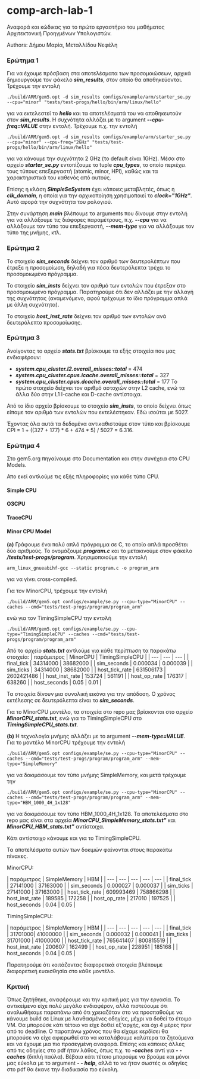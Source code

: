 
# comp-arch-lab-1
Αναφορά και κώδικας για το πρώτο εργαστήριο του μαθήματος Αρχιτεκτονική Προηγμένων Υπολογιστών.

Authors: Δήμου Μαρία, Μεταλλίδου Νεφέλη

### Ερώτημα 1
Για να έχουμε πρόσβαση στα αποτελέσματα των προσομοιώσεων, αρχικά δημιουργούμε τον φάκελο **_sim_results_**, στον οποίο θα αποθηκεύονται. Τρέχουμε την εντολή

	./build/ARM/gem5.opt -d sim_results configs/example/arm/starter_se.py	--cpu="minor" "tests/test-progs/hello/bin/arm/linux/hello"
	
για να εκτελεστεί το **_hello_** και τα αποτελέσματά του να αποθηκευτούν στον **_sim_results_**. 
Η συχνότητα αλλάζει με το argument **_--cpu-freq=VALUE_** στην εντολή. Τρέχουμε π.χ. την εντολή

	./build/ARM/gem5.opt -d sim_results configs/example/arm/starter_se.py	--cpu="minor" --cpu-freq="2GHz" "tests/test-progs/hello/bin/arm/linux/hello"
για να κάνουμε την συχνότητα 2 GHz (το default είναι 1GHz). 
Μέσα στο αρχείο **_starter_se.py_** εντοπίζουμε το tuple **_cpu_types_**, το οποίο περιέχει τους τύπους επεξεργαστή (atomic, minor, HPI), καθώς και τα χαρακτηριστικά του καθενός από αυτούς. 

Επίσης η κλάση **_SimpleSeSystem_** έχει κάποιες μεταβλητές, όπως η **_clk_domain_**, η οποία για την αρχικοποίηση χρησιμοποιεί το **_clock="1GHz"_**. Αυτό αφορά την συχνότητα του ρολογιού.

Στην συνάρτηση **_main_** βλέπουμε τα arguments που δίνουμε στην εντολή για να αλλάξουμε τις διάφορες παραμέτρους, π.χ. **_--cpu_** για να αλλάξουμε τον τύπο του επεξεργαστή, **_--mem-type_** για να αλλάξουμε τον τύπο της μνήμης, κτλ.

### Ερώτημα 2
Το στοιχείο **_sim_seconds_** δείχνει τον αριθμό των δευτερολέπτων που έτρεξε η προσομοίωση, δηλαδή για πόσα δευτερόλεπτα τρέχει το προσομοιωμένο πρόγραμμα.

Το στοιχείο **_sim_insts_** δείχνει τον αριθμό των εντολών που έτρεξαν στο προσομοιωμένο πρόγραμμα. Παρατηρούμε ότι δεν αλλάζει με την αλλαγή της συχνότητας (αναμενόμενο, αφού τρέχουμε το ίδιο πρόγραμμα απλά με άλλη συχνότητα).

Το στοιχείο **_host_inst_rate_** δείχνει τον αριθμό των εντολών ανά δευτερόλεπτο προσομοίωσης.

### Ερώτημα 3
Ανοίγοντας το αρχείο **_stats.txt_** βρίσκουμε τα εξής στοιχεία που μας ενδιαφέρουν:
* **_system.cpu_cluster.l2.overall_misses::total_** = 474
* **_system.cpu_cluster.cpus.icache.overall_misses::total_** = 327
* **_system.cpu_cluster.cpus.dcache.overall_misses::total_** = 177
Το πρώτο στοιχείο δείχνει τον αριθμό αστοχιών στην L2 cache, ενώ τα άλλα δύο στην L1 I-cache και D-cache αντίστοιχα.

Από το ίδιο αρχείο βρίσκουμε το στοιχείο **_sim_insts_**, το οποίο δείχνει όπως είπαμε τον αριθμό των εντολών που εκτελέστηκαν. Εδώ ισούται με 5027. 

Έχοντας όλα αυτά τα δεδομένα αντικαθιστούμε στον τύπο και βρίσκουμε CPI = 1 + ((327 + 177) * 6 + 474 * 5) / 5027  = 6.316.

### Ερώτημα 4
Στο gem5.org πηγαίνουμε στο Documentation και στην συνέχεια στο CPU Models.

Απο εκεί αντλούμε τις εξής πληροφορίες για κάθε τύπο CPU.

#### Simple CPU

#### O3CPU

#### TraceCPU

#### Minor CPU Model

**(a)** Γράφουμε ένα πολύ απλό πρόγραμμα σε C, το οποίο απλά προσθέτει δύο αριθμούς. Το ονομάζουμε **_program.c_** και το μετακινούμε στον φάκελο **_/tests/test-progs/program_**. Χρησιμοποιούμε την εντολή

	arm_linux_gnueabihf-gcc --static program.c -o program_arm
για να γίνει cross-compiled. 

Για τον MinorCPU, τρέχουμε την εντολή

	./build/ARM/gem5.opt configs/example/se.py --cpu-type="MinorCPU" --caches --cmd="tests/test-progs/program/program_arm"
ενώ για τον TimingSimpleCPU την εντολή

	./build/ARM/gem5.opt configs/example/se.py --cpu-type="TimingSimpleCPU" --caches --cmd="tests/test-progs/program/program_arm"
Από το αρχείο **_stats.txt_** αντλούμε για κάθε περίπτωση τα παρακάτω στοιχεία:
| παράμετρος |  MinorCPU | TimingSimpleCPU |
| --- | --- | --- |
| final_tick | 34314000 | 38682000 |
| sim_seconds | 0.000034 | 0.000039 |
| sim_ticks | 34314000 | 38682000 |
| host_tick_rate | 631506173 | 2602421486 |
| host_inst_rate | 153724 | 561191 |
| host_op_rate | 176317 | 638260 |
| host_seconds | 0.05 | 0.01 |

Τα στοιχεία δίνουν μια συνολική εικόνα για την απόδοση. Ο χρόνος εκτέλεσης σε δευτερόλεπτα είναι το **_sim_seconds_**.

Για το MinorCPU μοντέλο, τα στοιχεία στο repo μας βρίσκονται στο αρχείο **_MinorCPU_stats.txt_**, ενώ για το TimingSimpleCPU στο **_TimingSimpleCPU_stats.txt_**.

**(b)** Η τεχνολογία μνήμης αλλάζει με το argument **_--mem-type=VALUE_**. Για το μοντέλο MinorCPU τρέχουμε την εντολή

	./build/ARM/gem5.opt configs/example/se.py --cpu-type="MinorCPU" --caches --cmd="tests/test-progs/program/program_arm" --mem-type="SimpleMemory"
για να δοκιμάσουμε τον τύπο μνήμης SimpleMemory, και μετά τρέχουμε την 

	./build/ARM/gem5.opt configs/example/se.py --cpu-type="MinorCPU" --caches --cmd="tests/test-progs/program/program_arm" --mem-type="HBM_1000_4H_1x128"
για να δοκιμάσουμε τον τύπο HBM_1000_4H_1x128. Τα αποτελέσματα στο repo μας είναι στα αρχεία **_MinorCPU_SimpleMemory_stats.txt"_** και **_MinorCPU_HBM_stats.txt"_** αντίστοιχα.

Κάτι αντίστοιχο κάνουμε και για το TimingSimpleCPU.

Τα αποτελέσματα αυτών των δοκιμών φαίνονται στους παρακάτω πίνακες.

MinorCPU:

| παράμετρος |  SimpleMemory |   HBM |
| --- | --- | --- | --- | --- |
| final_tick | 27141000 | 37163000 |
| sim_seconds | 0.000027 | 0.000037 |
| sim_ticks | 27141000 | 37163000 |
| host_tick_rate | 609993469 | 758866298 |
| host_inst_rate | 189585 | 172258 |
| host_op_rate | 217010 | 197525 |
| host_seconds | 0.04 | 0.05 |

TimingSimpleCPU:

| παράμετρος |  SimpleMemory |   HBM |
| --- | --- | --- | --- | --- |
| final_tick | 31701000| 41000000 |
| sim_seconds | 0.000032 | 0.000041 |
| sim_ticks | 31701000 | 41000000 |
| host_tick_rate | 765641407 | 800815519 |
| host_inst_rate | 200607 | 162499 |
| host_op_rate | 228951 | 185168 |
| host_seconds | 0.04 | 0.05 |

Παρατηρούμε ότι κοιτάζοντας διαφορετικά στοιχεία βλέπουμε διαφορετική ευαισθησία στο κάθε μοντέλο.

### Κριτική

Όπως ζητήθηκε, αναφέρουμε και την κριτική μας για την εργασία.
Το αντικείμενο είχε πολύ μεγάλο ενδιαφέρον, αλλά πιστεύουμε ότι αναλωθήκαμε παραπάνω από ότι χρειαζόταν στο να προσπαθούμε να κάνουμε build σε Linux με λανθασμένες οδηγίες, μέχρι να δοθεί το έτοιμο VM. Θα μπορούσε κάτι τέτοιο να είχε δοθεί εξ'αρχής, και όχι 4 μέρες πριν από το deadline. Ο παραπάνω χρόνος που θα είχαμε κερδίσει θα μπορούσε να είχε αφιερωθεί στο να καταλάβουμε καλύτερα τα ζητούμενα και να έχουμε μια πιο προσεγμένη αναφορά. Επίσης και κάποιες άλλες από τις οδηγίες στο pdf ήταν λάθος, όπως π.χ. το **_-caches_** αντί για **_- -caches_** (διπλή παύλα). Βέβαια κάτι τέτοιο μπορούμε να βρούμε και μόνοι μας εύκολα με το argument **_- - help_**, αλλά το να ήταν σωστές οι οδηγίες στο pdf θα έκανε την διαδικασία πιο εύκολη. 


